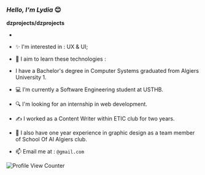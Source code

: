 ### _Hello, I'm Lydia_  😊


**dzprojects/dzprojects** 

- 
- ✨ I'm interested in : UX & UI;
- 🎯 I aim to learn these technologies : 
- I have a Bachelor's degree in Computer Systems graduated from Algiers University 1.
- 💻 I’m currently a Software Engineering student at USTHB.
- 🔍 I'm looking for an internship in web development.
- ✍️ I worked as a Content Writer within ETIC club for two years.
- 🎨 I also have one year experience in graphic design as a team member of School Of AI Algiers club.

- 📫 Email me at : `@gmail.com`





![Profile View Counter](https://komarev.com/ghpvc/?username=dzprojects)


